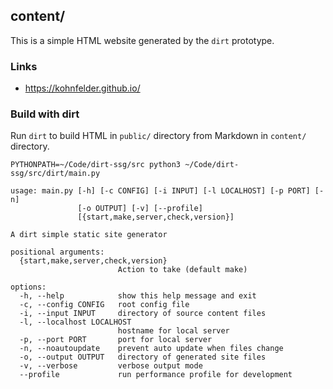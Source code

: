 ## content/

This is a simple HTML website generated by the `dirt` prototype.

### Links

* https://kohnfelder.github.io/

### Build with dirt

Run `dirt` to build HTML in `public/` directory from Markdown in `content/` directory.

`PYTHONPATH=~/Code/dirt-ssg/src python3 ~/Code/dirt-ssg/src/dirt/main.py`

```
usage: main.py [-h] [-c CONFIG] [-i INPUT] [-l LOCALHOST] [-p PORT] [-n]
               [-o OUTPUT] [-v] [--profile]
               [{start,make,server,check,version}]

A dirt simple static site generator

positional arguments:
  {start,make,server,check,version}
                        Action to take (default make)

options:
  -h, --help            show this help message and exit
  -c, --config CONFIG   root config file
  -i, --input INPUT     directory of source content files
  -l, --localhost LOCALHOST
                        hostname for local server
  -p, --port PORT       port for local server
  -n, --noautoupdate    prevent auto update when files change
  -o, --output OUTPUT   directory of generated site files
  -v, --verbose         verbose output mode
  --profile             run performance profile for development
```
